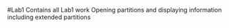 #Lab1
Contains all Lab1 work
Opening partitions and displaying information including extended partitions
